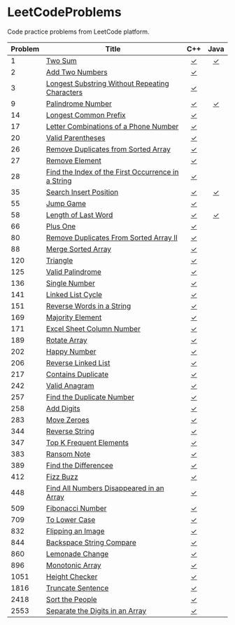 # LeetCodeProblems
Code practice problems from LeetCode platform.

| Problem | Title | C++ | Java |
|---------|-------|:---:|:----:|
| 1     | [Two Sum](https://leetcode.com/problems/two-sum/)                          | [✓](https://github.com/reyesvictor1/LeetCodeProblems/blob/main/1_two_sum/main.cpp)      | [✓](https://github.com/reyesvictor1/LeetCodeProblems/blob/main/1_two_sum/Solution.java) |
| 2     | [Add Two Numbers](https://leetcode.com/problems/add-two-numbers/)          | [✓](https://github.com/reyesvictor1/LeetCodeProblems/blob/main/2_add_two_numbers/main.cpp)      | |
| 3     | [Longest Substring Without Repeating Characters](https://leetcode.com/problems/longest-substring-without-repeating-characters/) | [✓](https://github.com/reyesvictor1/LeetCodeProblems/blob/main/3_longest_substring_without_repeating_characters/main.cpp)      | |
| 9     | [Palindrome Number](https://leetcode.com/problems/palindrome-number/)      | [✓](https://github.com/reyesvictor1/LeetCodeProblems/blob/main/9_palindrome_number/main.cpp)      | [✓](https://github.com/reyesvictor1/LeetCodeProblems/blob/main/9_palindrome_number/Solution.java) |
| 14    | [Longest Common Prefix](https://leetcode.com/problems/longest-common-prefix/)    | [✓](https://github.com/reyesvictor1/LeetCodeProblems/blob/main/14_longest_common_prefix/main.cpp)      | |
| 17    | [Letter Combinations of a Phone Number](https://leetcode.com/problems/letter-combinations-of-a-phone-number/)  | [✓](https://github.com/reyesvictor1/LeetCodeProblems/blob/main/17_letter_combinations_of_a_phone_number/main.cpp) | |
| 20    | [Valid Parentheses](https://leetcode.com/problems/valid-parentheses/)    | [✓](https://github.com/reyesvictor1/LeetCodeProblems/blob/main/20_valid_parentheses/main.cpp)      | |
| 26    | [Remove Duplicates from Sorted Array](https://leetcode.com/problems/remove-duplicates-from-sorted-array/)      | [✓](https://github.com/reyesvictor1/LeetCodeProblems/blob/main/26_remove_duplicates_from_sorted_array/main.cpp)      | |
| 27    | [Remove Element](https://leetcode.com/problems/remove-element/)             | [✓](https://github.com/reyesvictor1/LeetCodeProblems/blob/main/27_remove_element/main.cpp)      | |
| 28    | [Find the Index of the First Occurrence in a String](https://leetcode.com/problems/find-the-index-of-the-first-occurrence-in-a-string/)                 | [✓](https://github.com/reyesvictor1/LeetCodeProblems/blob/main/28_find_the_index_of_the_first_occurrence_in_a_string/main.cpp)      | |
| 35    | [Search Insert Position](https://leetcode.com/problems/search-insert-position/)      | [✓](https://github.com/reyesvictor1/LeetCodeProblems/blob/main/35_search_insert_position/main.cpp)      | [✓](https://github.com/reyesvictor1/LeetCodeProblems/blob/main/35_search_insert_position/Solution.java) |
| 55    | [Jump Game](https://leetcode.com/problems/jump-game/)                          | [✓](https://github.com/reyesvictor1/LeetCodeProblems/blob/main/55_jump_game/main.cpp)      | |
| 58    | [Length of Last Word](https://leetcode.com/problems/length-of-last-word/)                 |  [✓](https://github.com/reyesvictor1/LeetCodeProblems/blob/main/58_length_of_last_word/main.cpp)      | [✓](https://github.com/reyesvictor1/LeetCodeProblems/blob/main/58_length_of_last_word/Solution.java) |
| 66    | [Plus One](https://leetcode.com/problems/plus-one/)                          | [✓](https://github.com/reyesvictor1/LeetCodeProblems/blob/main/66_plus_one/main.cpp)      | |
| 80    | [Remove Duplicates From Sorted Array II](https://leetcode.com/problems/remove-duplicates-from-sorted-array-ii) | [✓](https://github.com/reyesvictor1/LeetCodeProblems/blob/main/80_remove_duplicates_from_sorted_array_ii/main.cpp)      | |
| 88    | [Merge Sorted Array](https://leetcode.com/problems/merge-sorted-array)                 | [✓](https://github.com/reyesvictor1/LeetCodeProblems/blob/main/88_merge_sorted_array/main.cpp)      | |
| 120   | [Triangle](https://leetcode.com/problems/triangle/)                    | [✓](https://github.com/reyesvictor1/LeetCodeProblems/blob/main/120_triangle/main.cpp)      | |
| 125   | [Valid Palindrome](https://leetcode.com/problems/valid-palindrome/)                    | [✓](https://github.com/reyesvictor1/LeetCodeProblems/blob/main/125_valid_palindrome/main.cpp)      | |
| 136   | [Single Number](https://leetcode.com/problems/single-number/)                          | [✓](https://github.com/reyesvictor1/LeetCodeProblems/blob/main/136_single_number/main.cpp)      | |
| 141   | [Linked List Cycle](https://leetcode.com/problems/linked-list-cycle/)                  | [✓](https://github.com/reyesvictor1/LeetCodeProblems/blob/main/141_linked_list_cycle/main.cpp)      | |
| 151   | [Reverse Words in a String](https://leetcode.com/problems/reverse-words-in-a-string/)  | [✓](https://github.com/reyesvictor1/LeetCodeProblems/blob/main/151_reverse_words_in_a_string/main.cpp)   | |
| 169   | [Majority Element](https://leetcode.com/problems/majority-element/)                    | [✓](https://github.com/reyesvictor1/LeetCodeProblems/blob/main/169_majority_element/main.cpp)      | |
| 171   | [Excel Sheet Column Number](https://leetcode.com/problems/excel-sheet-column-number/)  | [✓](https://github.com/reyesvictor1/LeetCodeProblems/blob/main/171_excel_sheet_column_number/main.cpp)      | |
| 189   | [Rotate Array](https://leetcode.com/problems/rotate-array/)                            | [✓](https://github.com/reyesvictor1/LeetCodeProblems/blob/main/189_rotate_array/main.cpp)      | |
| 202   | [Happy Number](https://leetcode.com/problems/happy-number/)                            | [✓](https://github.com/reyesvictor1/LeetCodeProblems/blob/main/202_happy_number/main.cpp)      | |
| 206   | [Reverse Linked List](https://leetcode.com/problems/reverse-linked-list/)              | [✓](https://github.com/reyesvictor1/LeetCodeProblems/blob/main/206_reverse_linked_list/main.cpp)      | |
| 217   | [Contains Duplicate](https://leetcode.com/problems/contains-duplicate/)                | [✓](https://github.com/reyesvictor1/LeetCodeProblems/blob/main/217_contains_duplicate/main.cpp)      | |
| 242   | [Valid Anagram](https://leetcode.com/problems/valid-anagram/)                          | [✓](https://github.com/reyesvictor1/LeetCodeProblems/blob/main/242_valid_anagram/main.cpp)      | |
| 257   | [Find the Duplicate Number](https://leetcode.com/problems/find-the-duplicate-number/)  | [✓](https://github.com/reyesvictor1/LeetCodeProblems/blob/main/257_find_the_duplicate_number/main.cpp)   | |
| 258   | [Add Digits](https://leetcode.com/problems/add-digits/)                                | [✓](https://github.com/reyesvictor1/LeetCodeProblems/blob/main/258_add_digits/main.cpp)      | |
| 283   | [Move Zeroes](https://leetcode.com/problems/move-zeroes/)                              | [✓](https://github.com/reyesvictor1/LeetCodeProblems/blob/main/283_move_zeroes/main.cpp)      | |
| 344   | [Reverse String](https://leetcode.com/problems/reverse-string/)                        | [✓](https://github.com/reyesvictor1/LeetCodeProblems/blob/main/344_reverse_string/main.cpp)      | |
| 347   | [Top K Frequent Elements](https://leetcode.com/problems/top-k-frequent-elements/)      | [✓](https://github.com/reyesvictor1/LeetCodeProblems/blob/main/347_top_k_frequent_elements/main.cpp)      | |
| 383   | [Ransom Note](https://leetcode.com/problems/ransom-note/)                              | [✓](https://github.com/reyesvictor1/LeetCodeProblems/blob/main/383_ransom_note/main.cpp)      | |
| 389   | [Find the Differencee](https://leetcode.com/problems/find-the-difference/)             | [✓](https://github.com/reyesvictor1/LeetCodeProblems/blob/main/389_find_the_difference/main.cpp)      | |
| 412   | [Fizz Buzz](https://leetcode.com/problems/fizz-buzz/)                                  | [✓](https://github.com/reyesvictor1/LeetCodeProblems/blob/main/412_fizz_buzz/main.cpp)      | |
| 448   | [Find All Numbers Disappeared in an Array](https://leetcode.com/problems/find-all-numbers-disappeared-in-an-array/)  | [✓](https://github.com/reyesvictor1/LeetCodeProblems/blob/main/448_find_all_numbers_disappeared_in_an_array/main.cpp)   | |
| 509   | [Fibonacci Number](https://leetcode.com/problems/fibonacci-number/)                    | [✓](https://github.com/reyesvictor1/LeetCodeProblems/blob/main/509_fibonacci_number/main.cpp)      | |
| 709   | [To Lower Case](https://leetcode.com/problems/to-lower-case/)                          | [✓](https://github.com/reyesvictor1/LeetCodeProblems/blob/main/709_to_lower_case/main.cpp)      | |
| 832   | [Flipping an Image](https://leetcode.com/problems/flipping-an-image/)                  | [✓](https://github.com/reyesvictor1/LeetCodeProblems/blob/main/832_flipping_an_image/main.cpp)      | |
| 844   | [Backspace String Compare](https://leetcode.com/problems/backspace-string-compare/)    | [✓](https://github.com/reyesvictor1/LeetCodeProblems/blob/main/844_backspace_string_compare/main.cpp)      | |
| 860   | [Lemonade Change](https://leetcode.com/problems/lemonade-change/)                      | [✓](https://github.com/reyesvictor1/LeetCodeProblems/blob/main/860_lemonade_change/main.cpp)      | |
| 896   | [Monotonic Array](https://leetcode.com/problems/monotonic-array/)                      | [✓](https://github.com/reyesvictor1/LeetCodeProblems/blob/main/896_monotonic_array/main.cpp)      | |
| 1051  | [Height Checker](https://leetcode.com/problems/height-checker/)                     | [✓](https://github.com/reyesvictor1/LeetCodeProblems/blob/main/1051_height_checker/main.cpp)      | |
| 1816  | [Truncate Sentence](https://leetcode.com/problems/truncate-sentence/)                  | [✓](https://github.com/reyesvictor1/LeetCodeProblems/blob/main/1816_truncate_sentence/main.cpp)      | |
| 2418  | [Sort the People](https://leetcode.com/problems/sort-the-people/)                      | [✓](https://github.com/reyesvictor1/LeetCodeProblems/blob/main/2418_sort_the_people/main.cpp)      | |
| 2553  | [Separate the Digits in an Array](https://leetcode.com/problems/separate-the-digits-in-an-array/)     | [✓](https://github.com/reyesvictor1/LeetCodeProblems/blob/main/2553_separate_the_digits_in_an_array/main.cpp)      | |
